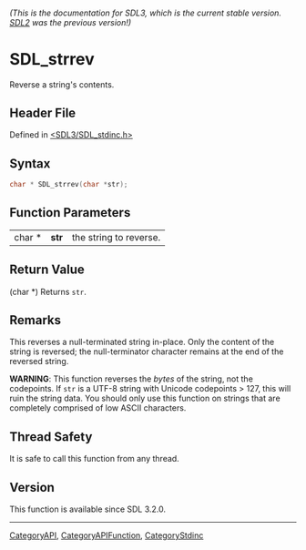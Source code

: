 ###### (This is the documentation for SDL3, which is the current stable version. [SDL2](https://wiki.libsdl.org/SDL2/) was the previous version!)
# SDL_strrev

Reverse a string's contents.

## Header File

Defined in [<SDL3/SDL_stdinc.h>](https://github.com/libsdl-org/SDL/blob/main/include/SDL3/SDL_stdinc.h)

## Syntax

```c
char * SDL_strrev(char *str);
```

## Function Parameters

|        |         |                        |
| ------ | ------- | ---------------------- |
| char * | **str** | the string to reverse. |

## Return Value

(char *) Returns `str`.

## Remarks

This reverses a null-terminated string in-place. Only the content of the
string is reversed; the null-terminator character remains at the end of the
reversed string.

**WARNING**: This function reverses the _bytes_ of the string, not the
codepoints. If `str` is a UTF-8 string with Unicode codepoints > 127, this
will ruin the string data. You should only use this function on strings
that are completely comprised of low ASCII characters.

## Thread Safety

It is safe to call this function from any thread.

## Version

This function is available since SDL 3.2.0.

----
[CategoryAPI](CategoryAPI), [CategoryAPIFunction](CategoryAPIFunction), [CategoryStdinc](CategoryStdinc)

